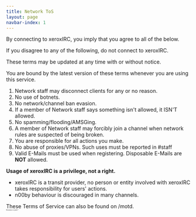 ```yaml
---
title: Network ToS
layout: page
navbar-index: 1
---
```


By connecting to xeroxIRC, you imply that you agree to all of the below.

If you disagree to any of the following, do not connect to xeroxIRC.

These terms may be updated at any time with or without notice.

You are bound by the latest version of these terms whenever you are using this service.

1. Network staff may disconnect clients for any or no reason.
1. No use of botnets.
1. No network/channel ban evasion.
1. If a member of Network staff says something isn't allowed, it ISN'T allowed.
1. No spamming/flooding/AMSGing.
1. A member of Network staff may forcibly join a channel when network rules are
   suspected of being broken.
1. You are responsible for all actions you make.
1. No abuse of proxies/VPNs. Such uses must be reported in #staff
1. Valid E-Mails must be used when registering. Disposable E-Mails are **NOT** allowed.

**Usage of xeroxIRC is a privilege, not a right.**

- xeroxIRC is a transit provider, no person or entity involved with xeroxIRC takes responsibility for users' actions.
- n00by behaviour is discouraged in many channels.

These Terms of Service can also be found on /motd.
<br/><i style="font-size: 25%;">Resistance is futile™.</i>
